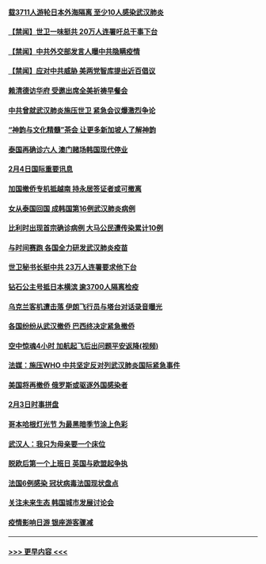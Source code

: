 #### [载3711人游轮日本外海隔离 至少10人感染武汉肺炎](../pages/prog202/a102769538.md?t=02051055) 
#### [【禁闻】世卫一味挺共 20万人连署吁总干事下台](../pages/prog202/a102769445.md?t=02051055) 
#### [【禁闻】中共外交部发言人曝中共隐瞒疫情](../pages/prog202/a102769400.md?t=02051055) 
#### [【禁闻】应对中共威胁 美两党智库提出近百倡议](../pages/prog202/a102769357.md?t=02051055) 
#### [赖清德访华府  受邀出席全美祈祷早餐会](../pages/prog202/a102769350.md?t=02051055) 
#### [中共曾就武汉肺炎施压世卫 紧急会议爆激烈争论](../pages/prog202/a102769312.md?t=02051055) 
#### [“神韵与文化精髓”茶会 让更多新加坡人了解神韵](../pages/prog202/a102769286.md?t=02051055) 
#### [泰国再确诊六人 澳门赌场韩国现代停业](../pages/prog202/a102769239.md?t=02051055) 
#### [2月4日国际重要讯息](../pages/prog202/a102768884.md?t=02051055) 
#### [加国撤侨专机抵越南 持永居签证者或可撤离](../pages/prog202/a102768877.md?t=02051055) 
#### [女从泰国回国 成韩国第16例武汉肺炎病例](../pages/prog202/a102768669.md?t=02051055) 
#### [比利时出现首宗确诊病例 大马公民遭传染累计10例](../pages/prog202/a102768824.md?t=02051055) 
#### [与时间赛跑 各国全力研发武汉肺炎疫苗](../pages/prog202/a102768738.md?t=02051055) 
#### [世卫秘书长挺中共 23万人连署要求他下台](../pages/prog202/a102768717.md?t=02051055) 
#### [钻石公主号抵日本横滨 逾3700人隔离检疫](../pages/prog202/a102768714.md?t=02051055) 
#### [乌克兰客机遭击落 伊朗飞行员与塔台对话录音曝光](../pages/prog202/a102768645.md?t=02051055) 
#### [各国纷纷从武汉撤侨 巴西终决定紧急撤侨](../pages/prog202/a102768630.md?t=02051055) 
#### [空中惊魂4小时 加航起飞后出问题平安返降(视频)](../pages/prog202/a102768601.md?t=02051055) 
#### [法媒：施压WHO 中共坚定反对列武汉肺炎国际紧急事件](../pages/prog202/a102768584.md?t=02051055) 
#### [美国将再撤侨 俄罗斯或驱逐外国感染者](../pages/prog202/a102768247.md?t=02051055) 
#### [2月3日时事拼盘](../pages/prog202/a102768402.md?t=02051055) 
#### [哥本哈根灯光节 为最黑暗季节涂上色彩](../pages/prog202/a102768369.md?t=02051055) 
#### [武汉人：我只为母亲要一个床位](../pages/prog202/a102768250.md?t=02051055) 
#### [脱欧后第一个上班日 英国与欧盟起争执](../pages/prog202/a102768252.md?t=02051055) 
#### [法国6例感染 冠状病毒法国现状盘点](../pages/prog202/a102768157.md?t=02051055) 
#### [关注未来生态 韩国城市发展讨论会](../pages/prog202/a102768153.md?t=02051055) 
#### [疫情影响日游 银座游客骤减](../pages/prog202/a102768160.md?t=02051055) 

----
#### [ >>> 更早内容 <<< ](../indexes/prog202-earlier.md)
